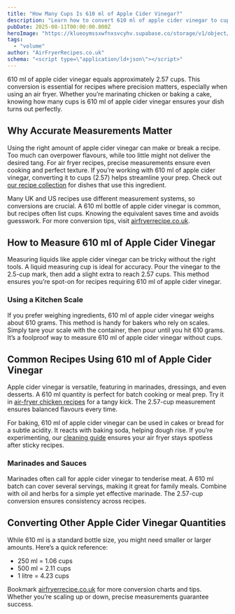 ```yaml
---
title: "How Many Cups Is 610 ml of Apple Cider Vinegar?"
description: "Learn how to convert 610 ml of apple cider vinegar to cups for perfect recipes every time. Get precise measurements for cooking and baking."
pubDate: 2025-08-11T00:00:00.000Z
heroImage: "https://klueoymssxwfnxsvcyhv.supabase.co/storage/v1/object/public/md/how-many-cups-is-610-ml-of-apple-cider-vinegar-17d098e7.webp"
tags:
  - "volume"
author: "AirFryerRecipes.co.uk"
schema: "<script type=\"application/ld+json\"></script>"
---
```


<p>610 ml of apple cider vinegar equals approximately 2.57 cups. This conversion is essential for recipes where precision matters, especially when using an air fryer. Whether you’re marinating chicken or baking a cake, knowing how many cups is 610 ml of apple cider vinegar ensures your dish turns out perfectly.</p>

<h2>Why Accurate Measurements Matter</h2>
<p>Using the right amount of apple cider vinegar can make or break a recipe. Too much can overpower flavours, while too little might not deliver the desired tang. For air fryer recipes, precise measurements ensure even cooking and perfect texture. If you’re working with 610 ml of apple cider vinegar, converting it to cups (2.57) helps streamline your prep. Check out <a href=https://www.airfryerrecipe.co.uk/recipes>our recipe collection</a> for dishes that use this ingredient.</p>

<p>Many UK and US recipes use different measurement systems, so conversions are crucial. A 610 ml bottle of apple cider vinegar is common, but recipes often list cups. Knowing the equivalent saves time and avoids guesswork. For more conversion tips, visit <a href=https://www.airfryerrecipe.co.uk>airfryerrecipe.co.uk</a>.</p>

<h2>How to Measure 610 ml of Apple Cider Vinegar</h2>
<p>Measuring liquids like apple cider vinegar can be tricky without the right tools. A liquid measuring cup is ideal for accuracy. Pour the vinegar to the 2.5-cup mark, then add a slight extra to reach 2.57 cups. This method ensures you’re spot-on for recipes requiring 610 ml of apple cider vinegar.</p>

<h3>Using a Kitchen Scale</h3>
<p>If you prefer weighing ingredients, 610 ml of apple cider vinegar weighs about 610 grams. This method is handy for bakers who rely on scales. Simply tare your scale with the container, then pour until you hit 610 grams. It’s a foolproof way to measure 610 ml of apple cider vinegar without cups.</p>

<h2>Common Recipes Using 610 ml of Apple Cider Vinegar</h2>
<p>Apple cider vinegar is versatile, featuring in marinades, dressings, and even desserts. A 610 ml quantity is perfect for batch cooking or meal prep. Try it in <a href=https://www.airfryerrecipe.co.uk/recipe-category/chicken>air-fryer chicken recipes</a> for a tangy kick. The 2.57-cup measurement ensures balanced flavours every time.</p>

<p>For baking, 610 ml of apple cider vinegar can be used in cakes or bread for a subtle acidity. It reacts with baking soda, helping dough rise. If you’re experimenting, our <a href=https://www.airfryerrecipe.co.uk/air-fryer-cleaner>cleaning guide</a> ensures your air fryer stays spotless after sticky recipes.</p>

<h3>Marinades and Sauces</h3>
<p>Marinades often call for apple cider vinegar to tenderise meat. A 610 ml batch can cover several servings, making it great for family meals. Combine with oil and herbs for a simple yet effective marinade. The 2.57-cup conversion ensures consistency across recipes.</p>

<h2>Converting Other Apple Cider Vinegar Quantities</h2>
<p>While 610 ml is a standard bottle size, you might need smaller or larger amounts. Here’s a quick reference:</p>
<ul>
<li>250 ml = 1.06 cups</li>
<li>500 ml = 2.11 cups</li>
<li>1 litre = 4.23 cups</li>
</ul>
<p>Bookmark <a href=https://www.airfryerrecipe.co.uk>airfryerrecipe.co.uk</a> for more conversion charts and tips. Whether you’re scaling up or down, precise measurements guarantee success.</p>